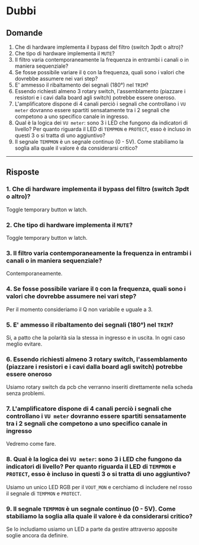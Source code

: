 # Dubbi

## Domande

1. Che di hardware implementa il bypass del filtro (switch 3pdt o altro)?
2. Che tipo di hardware implementa il `MUTE`?
3. Il filtro varia contemporaneamente la frequenza in entrambi i canali o in maniera sequenziale?
4. Se fosse possibile variare il `Q` con la frequenza, quali sono i valori che dovrebbe assumere nei vari step?
5. E' ammesso il ribaltamento dei segnali (180°) nel `TRIM`?
6. Essendo richiesti almeno 3 rotary switch, l'assemblamento (piazzare i resistori e i cavi dalla board agli switch) potrebbe essere oneroso.
7. L'amplificatore dispone di 4 canali perciò i segnali che controllano i `VU meter` dovranno essere spartiti sensatamente tra i 2 segnali che competono a uno specifico canale in ingresso.
8. Qual è la logica dei `VU meter`: sono 3 i LED che fungono da indicatori di livello? Per quanto riguarda il LED di `TEMPMON` e `PROTECT`, esso è incluso in questi 3 o si tratta di uno aggiuntivo?
9. Il segnale `TEMPMON` è un segnale continuo (0 - 5V). Come stabiliamo la soglia alla quale il valore è da considerarsi critico?

---

## Risposte

### 1. Che di hardware implementa il bypass del filtro (switch 3pdt o altro)?

Toggle temporary button w latch.

### 2. Che tipo di hardware implementa il `MUTE`?

Toggle temporary button w latch.

### 3. Il filtro varia contemporaneamente la frequenza in entrambi i canali o in maniera sequenziale?

Contemporaneamente.

### 4. Se fosse possibile variare il `Q` con la frequenza, quali sono i valori che dovrebbe assumere nei vari step?

Per il momento consideriamo il Q non variabile e uguale a 3.

### 5. E' ammesso il ribaltamento dei segnali (180°) nel `TRIM`?

Si, a patto che la polarità sia la stessa in ingresso e in uscita. In ogni caso meglio evitare.

### 6. Essendo richiesti almeno 3 rotary switch, l'assemblamento (piazzare i resistori e i cavi dalla board agli switch) potrebbe essere oneroso

Usiamo rotary switch da pcb che verranno inseriti direttamente nella scheda senza problemi.

### 7. L'amplificatore dispone di 4 canali perciò i segnali che controllano i `VU meter` dovranno essere spartiti sensatamente tra i 2 segnali che competono a uno specifico canale in ingresso

Vedremo come fare.

### 8. Qual è la logica dei `VU meter`: sono 3 i LED che fungono da indicatori di livello? Per quanto riguarda il LED di `TEMPMON` e `PROTECT`, esso è incluso in questi 3 o si tratta di uno aggiuntivo?

Usiamo un unico LED RGB per il `VOUT_MON` e cerchiamo di includere nel rosso il segnale di `TEMPMON` e `PROTECT`.

### 9. Il segnale `TEMPMON` è un segnale continuo (0 - 5V). Come stabiliamo la soglia alla quale il valore è da considerarsi critico?

Se lo includiamo usiamo un LED a parte da gestire attraverso apposite soglie ancora da definire.
